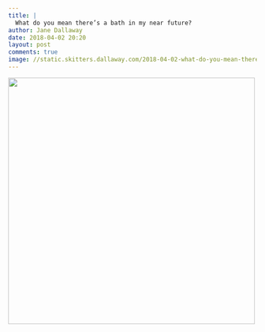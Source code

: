 ```yaml
---
title: |
  What do you mean there’s a bath in my near future?
author: Jane Dallaway
date: 2018-04-02 20:20
layout: post
comments: true
image: //static.skitters.dallaway.com/2018-04-02-what-do-you-mean-there-s-a-bath-in-my-near-future-thumb-1-IMG-2640.JPG
---
```


<div>
        <a href="//static.skitters.dallaway.com/2018-04-02-what-do-you-mean-there-s-a-bath-in-my-near-future-fullsize-1-IMG-2640.JPG">
          <img src="//static.skitters.dallaway.com/2018-04-02-what-do-you-mean-there-s-a-bath-in-my-near-future-thumb-1-IMG-2640.JPG" width="500" height="500"/>
        </a>
      </div>


  
      